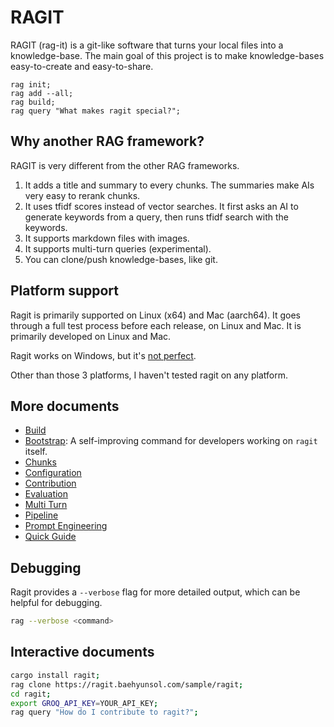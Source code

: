 # RAGIT

RAGIT (rag-it) is a git-like software that turns your local files into a knowledge-base. The main goal of this project is to make knowledge-bases easy-to-create and easy-to-share.

```
rag init;
rag add --all;
rag build;
rag query "What makes ragit special?";
```

## Why another RAG framework?

RAGIT is very different from the other RAG frameworks.

1. It adds a title and summary to every chunks. The summaries make AIs very easy to rerank chunks.
2. It uses tfidf scores instead of vector searches. It first asks an AI to generate keywords from a query, then runs tfidf search with the keywords.
3. It supports markdown files with images.
4. It supports multi-turn queries (experimental).
5. You can clone/push knowledge-bases, like git.

## Platform support

Ragit is primarily supported on Linux (x64) and Mac (aarch64). It goes through a full test process before each release, on Linux and Mac. It is primarily developed on Linux and Mac.

Ragit works on Windows, but it's [not perfect](https://github.com/baehyunsol/ragit/issues/13).

Other than those 3 platforms, I haven't tested ragit on any platform.

## More documents

- [Build](./docs/build.md)
- [Bootstrap](./docs/bootstrap.md): A self-improving command for developers working on `ragit` itself.
- [Chunks](./docs/chunks.md)
- [Configuration](./docs/config.md)
- [Contribution](./docs/contribution.md)
- [Evaluation](./docs/eval.md)
- [Multi Turn](./docs/multi_turn.md)
- [Pipeline](./docs/pipeline.md)
- [Prompt Engineering](./docs/prompt_engineering.md)
- [Quick Guide](./docs/quick_guide.md)

## Debugging

Ragit provides a `--verbose` flag for more detailed output, which can be helpful for debugging.

```sh
rag --verbose <command>
```

## Interactive documents

```sh
cargo install ragit;
rag clone https://ragit.baehyunsol.com/sample/ragit;
cd ragit;
export GROQ_API_KEY=YOUR_API_KEY;
rag query "How do I contribute to ragit?";
```
